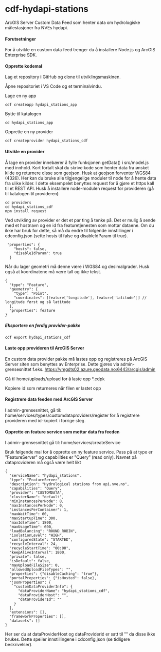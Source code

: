 # cdf-hydapi-stations
ArcGIS Server Custom Data Feed som henter data om hydrologiske målestasjoner fra NVEs hydapi.

#### Forutsetninger
For å utvikle en custom data feed trenger du å installere Node.js og ArcGIS Enterprise SDK.

#### Opprette kodemal
Lag et repository i GitHub og clone til utviklingsmaskinen. 

Åpne repositoriet i VS Code og et terminalvindu.

Lage en ny app
```
cdf createapp hydapi_stations_app
```

Bytte til katalogen
```
cd hydapi_stations_app
```

Opprette en ny provider
```
cdf createprovider hydapi_stations_cdf
```
#### Utvikle en provider
Å lage en provider innebærer å fylle funksjonen getData() i src/model.js med innhold. Kort fortalt skal du skrive kode som henter data fra ønsket kilde og returnere disse som geojson. Husk at geojson forventer WGS84 (4326). Her kan du bruke alle tilgjengelige moduler til node for å hente data fra ulike kilder. I dette eksempelet benyttes request for å gjøre et https kall til et REST API. Husk å installere node-modulen request for provideren (gå til katalogen til provideren)

```
cd providers
cd hydapi_stations_cdf
npm install request
```

Ved utvikling av provider er det et par ting å tenke på. Det er mulig å sende med et hostnavn og en id fra featuretjenesten som mottar dataene. Om du ikke har bruk for dette, så må du endre til følgende innstillinger i cdconfig.json (sette hosts til false og disableIdParam til true).
```
 "properties": {
    "hosts": false,
    "disableIdParam": true
  }
```

Når du lager geometri må denne være i WGS84 og desimalgrader. Husk også at koordinatene må være tall og ikke tekst.
```
{
  "type": "Feature",
  "geometry": {
    "type": "Point",
    "coordinates": [feature['longitude'], feature['latitude']] // longitude først og så latitude
  },
  "properties": feature
}
```


##### Eksportere en ferdig provider-pakke
```
cdf export hydapi_stations_cdf
```

#### Laste opp provideren til ArcGIS Server
En custom data provider pakke må lastes opp og registreres på ArcGIS Server siten som benyttes av Enterprise. Dette gjøres via admin-grensesnittet f.eks. https://vmgdts02.azure.geodata.no:6443/arcgis/admin

Gå til
home/uploads/upload 
for å laste opp *.cdpk

Kopiere id som returneres når filen er lastet opp

#### Registrere data feeden med ArcGIS Server
I admin-grensesnittet, gå til:
home/services/types/customdataproviders/register
for å registrere provideren med id-kopiert i forrige steg.

#### Opprette en feature service som mottar data fra feeden
I admin-grensesnittet gå til:
home/services/createService

Bruk følgende mal for å opprette en ny feature service. Pass på at type er "FeatureServer" og capabilities er "Query" (read only). Navnet på dataprovideren må også være helt likt 

```
{
  "serviceName": "hydapi_stations",
  "type": "FeatureServer",
  "description": "Hydrological stations from api.nve.no",
  "capabilities": "Query",
  "provider": "CUSTOMDATA",
  "clusterName": "default",
  "minInstancesPerNode": 0,
  "maxInstancesPerNode": 0,
  "instancesPerContainer": 1,
  "maxWaitTime": 60,
  "maxStartupTime": 300,
  "maxIdleTime": 1800,
  "maxUsageTime": 600,
  "loadBalancing": "ROUND_ROBIN",
  "isolationLevel": "HIGH",
  "configuredState": "STARTED",
  "recycleInterval": 24,
  "recycleStartTime": "00:00",
  "keepAliveInterval": 1800,
  "private": false,
  "isDefault": false,
  "maxUploadFileSize": 0,
  "allowedUploadFileTypes": "",
  "properties": {"disableCaching": "true"},
  "portalProperties": {"isHosted": false},
  "jsonProperties": {
    "customDataProviderInfo": {
      "dataProviderName": "hydapi_stations_cdf",
      "dataProviderHost": "",
      "dataProviderId": ""
    }
  },
  "extensions": [],
  "frameworkProperties": [],
  "datasets": []
}
```
Her ser du at dataProviderHost og dataProviderid er satt til "" da disse ikke brukes. Dette speiler innstillingene i cdconfig.json (se tidligere beskrivelser).


